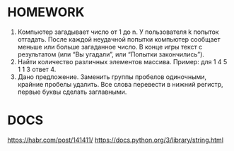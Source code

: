 # HOMEWORK
1. Компьютер загадывает число от 1 до n. У пользователя k попыток отгадать. После каждой неудачной попытки компьютер сообщает меньше или больше загаданное число. В конце игры текст с результатом (или “Вы угадали”, или “Попытки закончились”).
2. Найти количество различных элементов массива. Пример: для 1 4 5 1 1 3 ответ 4.
3. Дано предложение. Заменить группы пробелов одиночными, крайние пробелы удалить. Все слова перевести в нижний регистр, первые буквы сделать заглавными.

# DOCS
https://habr.com/post/141411/
https://docs.python.org/3/library/string.html

